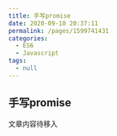 ```yaml
---
title: 手写promise
date: 2020-09-10 20:37:11
permalink: /pages/1599741431
categories:
  - ES6
  - Javascript
tags: 
  - null
---
```

## 手写promise
文章内容待移入